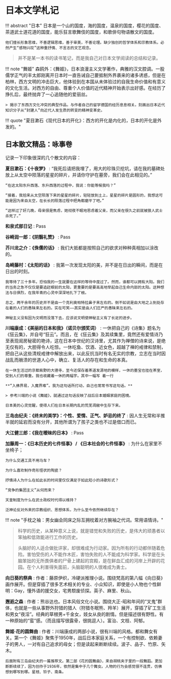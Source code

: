# 日本文学札记

!!! abstract "日本" 
    日本是一个山的国度，海的国度，温泉的国度，樱花的国度、茶道武士道花道的国度，能乐狂言歌舞伎的国度，和歌俳句物语散文的国度。

    他们擅长形象思维，不善逻辑思维，善于审美，不善论理。缺少独创的哲学体系和宗教体系。必然产生“感物兴叹”这种重抒情、不言志的文艺观念。

> 并不是某一本书的读书笔记，而是我自己对日本文学阅读的总结和记录。


!!! note "舞姬"
    森鸥外：《舞姬》，日本浪漫主义文学著作，典雅的汉文腔调。一股儒学正气的丰太郎刚离开日本时一直告诫自己要抵制外界袭来的诸多诱惑，但是在柏林，西方文明的冲击巨大，他体验到在本国从未体验过的自我生命价值和有意义的文化生活。对西方的自由、尊重个人价值的近代精神开始表示出好感。在经历了挣扎后，最终抛弃了一心追随他的爱丽丝。

    > 揭示了东西方文化冲突的典型作品。与作者自己的留学德国的经历息息相关。刻画出日本近代知识分子从“封建人”向近代人发生质的转变的精神变革史。

!!! quote "夏目漱石《现代日本的开化》：西方的开化是内化的，日本的开化是外发的。"


## 日本散文精品：咏事卷

记录一下印象很深的几个散文的内容：

**夏目漱石：《十夜梦》**
:   “我死后请把我埋了，用大的珍珠贝挖坑，请在我的墓碑处放上从太空中陨落的星星的碎片，并请你守护在墓旁，我们会在此相见的。”

    “在这太阳东升西落、东升西落的过程中，我说：你能等候我吗？”

    “接着，我拾来从太空陨落下来的星星的碎片，轻轻放到土上，星星的碎片是圆形的，我想这可能是因为来自太空，在长长的陨落过程中把角都磨平了吧。”

    “这样过了好几晚，母亲很是焦虑，她彻夜不眠地思虑着父亲，而父亲在很久之前就被狼人武士杀死了。”

**和泉式部日记**
:   Pass

**谷崎润一郎：《阴翳礼赞》**
:   Pass

**芥川龙之介：《侏儒的话》**
:   我们大抵都是按照自己的欲求对种种真相加以涂改的。

**岛崎藤村：《太阳的话》**
:   我第一次发现太阳的美，并不是在日出的瞬间，而是在日出的时刻。

    我等待了三十多年。恐怕我的一生就要在这样的等待中度过了。然而，谁都可以拥有大阳。我们的当务之急不仅仅是要追赶眼前的太阳，更重要的是要高高地举起自己生命内部的太阳。这种想法与日俱烈，在我年青的心灵中深深地扎下了根。
    
    总之，两干余年的历史并不是由一个克利奥帕特拉鼻子来左右的。倒不如说是由大地之上到处存在着的人们的愚昧来左右的。实在可笑——其实是由人们庄严的愚昧来左右的。

    神秘主义没有因为文明而没落下去，应该说文明使神秘主义有了长足的进步。

**川端康成：《美丽的日本和我》（诺贝尔颁奖词）**
:   一休把自己的《诗集》题名为《狂云集》，并自号“狂云”。而且，在《狂云集》及其续集里，竟然还有爱情诗乃至表现闺房秘密的艳诗，这在日本中世纪的汉诗里，尤其作为禅僧的诗来说，是绝无仅有的，大胆得令人吃惊。一休吃鱼、饮酒、近女色，超越了禅的戒律和禁制，把自己从这些清规戒律中解放出来，以此反抗当时有名无实的宗教，立志在当时因战乱而艄溃的世道人心中，确立、复活人的存在和生命的本真。
    
    在一休生活过的京都紫野的大德寺，至今还保存着茶道发源地的模样，一休的墨宝也挂在茶室，受到人们的尊重。我也收藏着一休的两幅宇。其中一幅写 着一行
    
    **“入佛界易，入魔界难”。我为这句话所打动，自己也常常书写这句话。**

    > 参考川端的小说《舞姬》，就通过这句话反映了战后日本婚姻家庭的困境。

    日本美的心灵觉醒，使得人们在日本长期内乱的荒芜凋敝中生存下来。

**三岛由纪夫：《终末的美学》：个性、爱情、正气、妒忌的终了**
:   因人生无常和半推半就的延宕而没有分开，其他所谓为了孩子之类也不过是借口而已。

**大江健三郎：《我在暧昧的日本》**
:   Pass

**加藤周一：《日本历史的七件怪事》 / 《日本社会的七件怪事》**
:   为什么在家里不坐椅子；

    为什么交通工具不用马车？

    为什么喜欢制作奇形怪状的陶瓷？

    抒情诗人为什么在如此长的时间里仅仅满足于如此短小的诗歌形式？

    “竞争的集团主义”从何而来？

    天皇制度为什么在武士政权时代得以维持？

    泛神论反对外来的宗教组织、思想体系，为什么至今依然继续存在？



!!! note "手枕之袖：男女幽会同床之际互拥枕着对方腕袖之代词。常用语情诗。"


> 科学的历史，从某种意义上说，就是错觉和失败的历史，是伟大的顽愚者以笨抽和低效能进行工作的历史。
> 
> 头脑好的人适合做批评家，却很难成为行动家。因为所有的行动都伴随着危险。害怕受伤的人不能作木匠，害怕失败的人不能成为科学家。科学是在头脑笨拙的无所畏俱者的尸骨上建起的宫殿，是在鲜血汇成的河岸上开辟的花园。在个人利害得失面前，头脑聪明的人很难成为勇士。



**向日葵的祭典**
:   作者：藤原伊织，冷硬派推理小说。围绕梵高的第八幅《向日葵》画作展开。但是穿插了很多艺术相关的专业、小众知识，即使是小人物也个性鲜明：Gay，懂外语的援交女，宅男颓废侦探。英子、麻里、秋山。

**邂逅之森**
:   作者：熊谷达也。日本风俗文化小说。围绕大正-昭和年间的“叉鬼”群体，也就是一些从事野外狩猎的猎人（狩猎冬眠熊、羚羊）展开，穿插了矿工生活和男女“夜淫”。经典的草根男+千金女，妓女从良的剧情。但是描述很有野性。有一种原始的“蛮”感。（而且描写很露骨，很挑逗人）。富治、文枝、阿郁。

**舞姬·花的圆舞曲**
:   作者：川端康成的两部小说，很有川端的风格。都和舞女有关。第一个《舞姬》聚焦于1950年，战后日本家庭关系，一个有控制欲、依赖妻子的男人，一对有自己追求的母女；但是读起来断断续续。波子、品子、竹原、矢木。

    后面附有三岛由纪夫的一篇推荐文。第二部《花的圆舞曲》，来自胡桃夹子里的一段舞蹈。更加断断续续了，因为创作于1936年，依然是集中于几个舞女。人物的行为会感觉很不连贯，仿佛想到哪写到哪。星枝、铃子、南条。